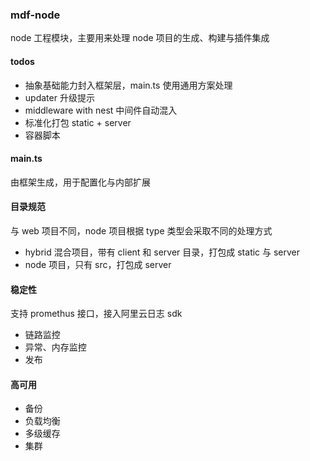 ### mdf-node
node 工程模块，主要用来处理 node 项目的生成、构建与插件集成

#### todos
- 抽象基础能力封入框架层，main.ts 使用通用方案处理
- updater 升级提示
- middleware with nest 中间件自动混入
- 标准化打包 static + server
- 容器脚本

#### main.ts
由框架生成，用于配置化与内部扩展

#### 目录规范
与 web 项目不同，node 项目根据 type 类型会采取不同的处理方式
- hybrid 混合项目，带有 client 和 server 目录，打包成 static 与 server
- node 项目，只有 src，打包成 server

#### 稳定性
支持 promethus 接口，接入阿里云日志 sdk
- 链路监控
- 异常、内存监控
- 发布

#### 高可用
- 备份
- 负载均衡
- 多级缓存
- 集群
